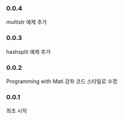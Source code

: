 ### 0.0.4
multistr 예제 추가 

### 0.0.3 
hashsplit 예제 추가

### 0.0.2
Programming with Mati 강좌 코드 스타일로 수정

### 0.0.1
최초 시작
